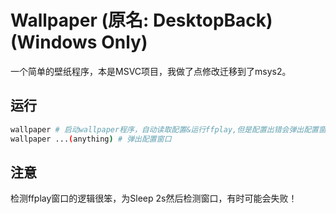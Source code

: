 # Wallpaper (原名: DesktopBack) (Windows Only)
一个简单的壁纸程序，本是MSVC项目，我做了点修改迁移到了msys2。

## 运行
```bash
wallpaper # 启动wallpaper程序，自动读取配置&运行ffplay,但是配置出错会弹出配置窗口
wallpaper ...(anything) # 弹出配置窗口
```

## 注意
检测ffplay窗口的逻辑很笨，为Sleep 2s然后检测窗口，有时可能会失败！
